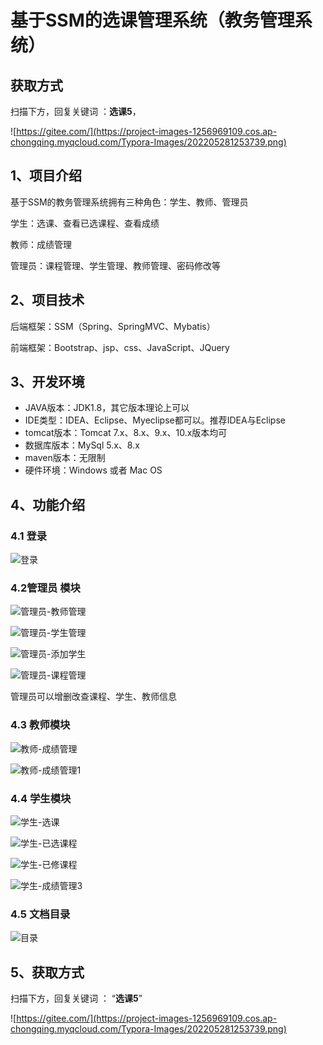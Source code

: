 # 基于SSM的选课管理系统（教务管理系统）

## 获取方式

扫描下方，回复关键词  ：**选课5**，

![https://gitee.com/](https://project-images-1256969109.cos.ap-chongqing.myqcloud.com/Typora-Images/202205281253739.png)

## 1、项目介绍

基于SSM的教务管理系统拥有三种角色：学生、教师、管理员

学生：选课、查看已选课程、查看成绩

教师：成绩管理

管理员：课程管理、学生管理、教师管理、密码修改等


## 2、项目技术

后端框架：SSM（Spring、SpringMVC、Mybatis）

前端框架：Bootstrap、jsp、css、JavaScript、JQuery

## 3、开发环境

- JAVA版本：JDK1.8，其它版本理论上可以
- IDE类型：IDEA、Eclipse、Myeclipse都可以。推荐IDEA与Eclipse
- tomcat版本：Tomcat 7.x、8.x、9.x、10.x版本均可
- 数据库版本：MySql 5.x、8.x
- maven版本：无限制
- 硬件环境：Windows 或者 Mac OS


## 4、功能介绍

### 4.1 登录

![登录](https://project-images-1256969109.cos.ap-chongqing.myqcloud.com/Typora-Images/202206011015512.jpg)

### 4.2管理员 模块

![管理员-教师管理](https://project-images-1256969109.cos.ap-chongqing.myqcloud.com/Typora-Images/202206011015187.jpg)

![管理员-学生管理](https://project-images-1256969109.cos.ap-chongqing.myqcloud.com/Typora-Images/202206011015771.jpg)

![管理员-添加学生](https://project-images-1256969109.cos.ap-chongqing.myqcloud.com/Typora-Images/202206011015149.jpg)

![管理员-课程管理](https://project-images-1256969109.cos.ap-chongqing.myqcloud.com/Typora-Images/202206011015999.jpg)

管理员可以增删改查课程、学生、教师信息

### 4.3 教师模块

![教师-成绩管理](https://project-images-1256969109.cos.ap-chongqing.myqcloud.com/Typora-Images/202206011016972.jpg)

![教师-成绩管理1](https://project-images-1256969109.cos.ap-chongqing.myqcloud.com/Typora-Images/202206011016841.jpg)

### 4.4 学生模块

![学生-选课](https://project-images-1256969109.cos.ap-chongqing.myqcloud.com/Typora-Images/202206011016044.jpg)

![学生-已选课程](https://project-images-1256969109.cos.ap-chongqing.myqcloud.com/Typora-Images/202206011016791.jpg)

![学生-已修课程](https://project-images-1256969109.cos.ap-chongqing.myqcloud.com/Typora-Images/202206011016001.jpg)

![学生-成绩管理3](https://project-images-1256969109.cos.ap-chongqing.myqcloud.com/Typora-Images/202206011016902.jpg)

### 4.5 文档目录

![目录](https://project-images-1256969109.cos.ap-chongqing.myqcloud.com/Typora-Images/%E7%9B%AE%E5%BD%95.jpg)

## 5、获取方式

扫描下方，回复关键词  ： “**选课5**”   



![https://gitee.com/](https://project-images-1256969109.cos.ap-chongqing.myqcloud.com/Typora-Images/202205281253739.png)

